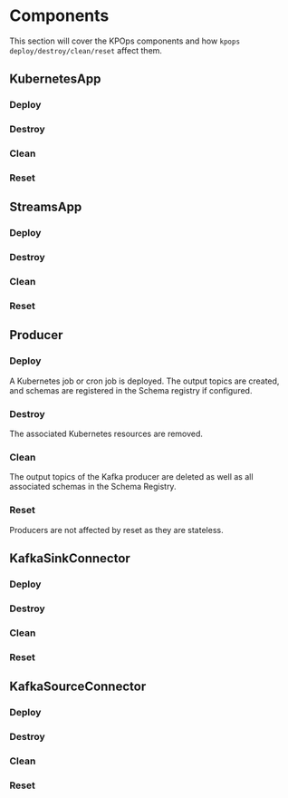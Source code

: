 # Components

This section will cover the KPOps components and how `kpops deploy/destroy/clean/reset` affect them.

## KubernetesApp

### Deploy

### Destroy

### Clean

### Reset


## StreamsApp

### Deploy

### Destroy

### Clean

### Reset


## Producer

### Deploy

A Kubernetes job or cron job is deployed.
The output topics are created, and schemas are registered in the Schema registry if configured.

### Destroy

The associated Kubernetes resources are removed.

### Clean

The output topics of the Kafka producer are deleted as well as all associated schemas in the Schema Registry.

### Reset

Producers are not affected by reset as they are stateless.

## KafkaSinkConnector

### Deploy

### Destroy

### Clean

### Reset


## KafkaSourceConnector

### Deploy

### Destroy

### Clean

### Reset
